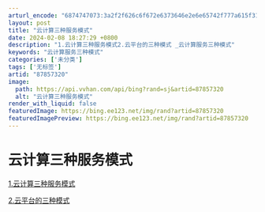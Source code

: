 ```yaml
---
arturl_encode: "6874747073:3a2f2f626c6f672e6373646e2e6e65742f777a615f31393932:2f61727469636c652f64657461696c732f3837383537333230"
layout: post
title: "云计算三种服务模式"
date: 2024-02-08 18:27:29 +0800
description: "1.云计算三种服务模式2.云平台的三种模式 _云计算服务三种模式"
keywords: "云计算服务三种模式"
categories: ['未分类']
tags: ['无标签']
artid: "87857320"
image:
  path: https://api.vvhan.com/api/bing?rand=sj&artid=87857320
  alt: "云计算三种服务模式"
render_with_liquid: false
featuredImage: https://bing.ee123.net/img/rand?artid=87857320
featuredImagePreview: https://bing.ee123.net/img/rand?artid=87857320
---
```


# 云计算三种服务模式

[1.云计算三种服务模式](https://blog.csdn.net/qq_34386891/article/details/79621599)

[2.云平台的三种模式](https://blog.csdn.net/mouday/article/details/83307577)